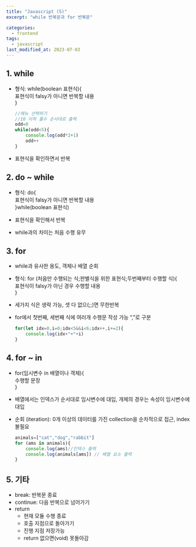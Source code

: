 ```yaml
---
title: "Javascript (5)"
excerpt: "while 반복문과 for 반복문"

categories:
  - frontend
tags:
  - javascript
last_modified_at: 2023-07-03
--- 
```

## 1. while ##
- 형식: while(boolean 표현식){  
    표현식이 falsy가 아니면 반복할 내용  
    }  

    ```javascript
    //메뉴 선택하기
    //10 이하 홀수 순서대로 출력
    odd=0
    while(odd<5){
        console.log(odd*2+1)
        odd++
    }
    ```
- 표현식을 확인하면서 반복

## 2. do ~ while ##
- 형식: do{  
    표현식이 falsy가 아니면 반복할 내용  
    }while(boolean 표현식)  
    
- 표현식을 확인해서 반복
- while과의 차이는 처음 수행 유무

## 3. for ##
- while과 유사한 용도, 객체나 배열 순회
- 형식: for (처음만 수행되는 식;판별식을 위한 표현식;두번째부터 수행할 식){  
    표현식이 falsy가 아닌 경우 수행할 내용  
    }  
    
- 세가지 식은 생략 가능, 셋 다 없으(;;)면 무한반복
- for에서 첫번째, 세번째 식에 여러개 수행문 작성 가능 “,”로 구분

    ```javascript
    for(let idx=0,i=0;idx<5&&i<6;idx++,i+=2){
        console.log(idx+"+"+i)
    }
    ```

## 4. for ~ in ##
- for(임시변수 in 배열이나 객체){  
    수행할 문장  
    }  
- 배열에서는 인덱스가 순서대로 임시변수에 대입, 개체의 경우는 속성이 임시변수에 대입
- 순회 (iteration): 0개 이상의 데이터를 가진 collection을 순차적으로 접근, index 불필요

    ```javascript
    animals=["cat","dog","rabbit"]
    for (ams in animals){
        console.log(ams)//인덱스 출력
        console.log(animals[ams]) // 배열 요소 출력
    }
    ```

## 5. 기타 ##
- break: 반복문 종료
- continue: 다음 반복으로 넘어가기
- return
    - 현재 모듈 수행 종료
    - 호출 지점으로 돌아가기
    - 진행 지점 저장가능
    - return 없으면(void) 못돌아감